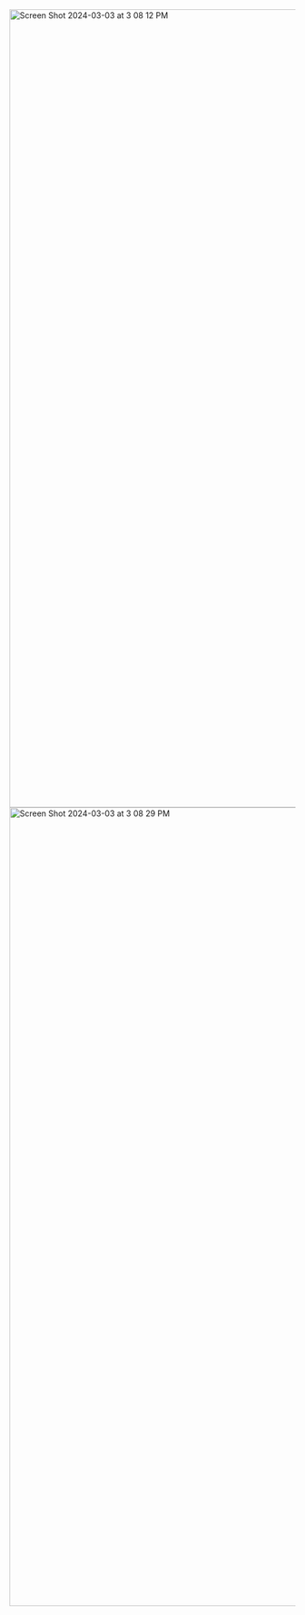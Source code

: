 

<img width="1405" alt="Screen Shot 2024-03-03 at 3 08 12 PM" src="https://github.com/acroospulle/FreeCodeCamp/assets/79591114/42c23fa3-cbff-4e92-b09b-78c3092390a3">
<img width="1406" alt="Screen Shot 2024-03-03 at 3 08 29 PM" src="https://github.com/acroospulle/FreeCodeCamp/assets/79591114/4756e404-0ba1-4a43-be9e-0bd82677ef12">
